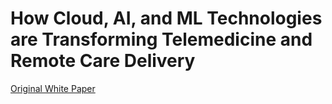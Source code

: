 
# How Cloud, AI, and ML Technologies are Transforming Telemedicine and Remote Care Delivery




<a href="https://d1.awsstatic.com/whitepapers/telehealth-meets-cloud.pdf?did=wp_card&trk=wp_card"> Original White Paper </a>
